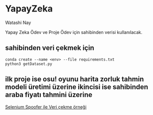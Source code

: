 # YapayZeka
Watashi Nay
<p>Yapay Zeka Ödev ve Proje Ödev için sahibinden verisi kullanılacak.</p>

## sahibinden veri çekmek için   
    conda create --name <env> --file requirements.txt
    python3 getDataset.py
## ilk proje ise osu! oyunu harita zorluk tahmin modeli üretimi üzerine ikincisi ise sahibinden araba fiyatı tahmini üzerine 	

[Selenium Spoofer ile Veri çekme örneği](https://www.linkedin.com/pulse/preventing-selenium-from-being-detected-soumil-shah/)


